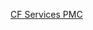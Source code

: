 [CF Services PMC](https://drive.google.com/open?id=0B_JXnR-SPJi4fk5SNmJNTkJLSEtrLXZhV0hacldJVnpKSGNBbkhoRXozT09GZXk2aDJTRDg&authuser=0)
